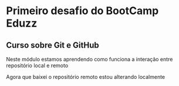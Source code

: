 # Primeiro desafio do BootCamp Eduzz

## Curso sobre Git e GitHub

Neste módulo estamos aprendendo como funciona a interação entre repositório local e remoto 

Agora que baixei o repositório remoto estou alterando localmente


